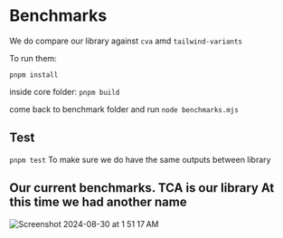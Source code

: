 # Benchmarks

We do compare our library against `cva` amd `tailwind-variants`

To run them:

`pnpm install`

inside core folder:
`pnpm build`

come back to benchmark folder and run
`node benchmarks.mjs`

## Test

`pnpm test`
To make sure we do have the same outputs between library

## Our current benchmarks. TCA is our library At this time we had another name

![Screenshot 2024-08-30 at 1 51 17 AM](https://github.com/user-attachments/assets/e84a33f5-2dec-4e71-8213-61bc918c6fff)
